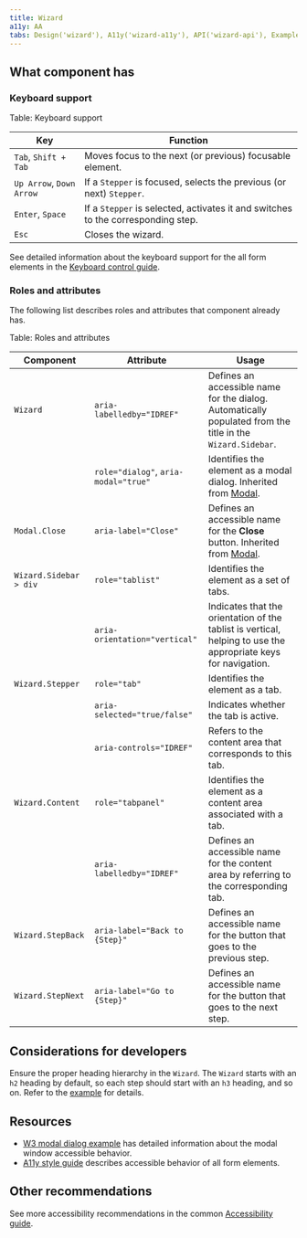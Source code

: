 ```yaml
---
title: Wizard
a11y: AA
tabs: Design('wizard'), A11y('wizard-a11y'), API('wizard-api'), Example('wizard-code'), Changelog('wizard-changelog')
---
```


## What component has

### Keyboard support

Table: Keyboard support

| Key                               | Function                                                                        |
| --------------------------------- | ------------------------------------------------------------------------------- |
| `Tab`, <nobr>`Shift + Tab`</nobr> | Moves focus to the next (or previous) focusable element.                        |
| `Up Arrow`, <nobr>`Down Arrow`</nobr> | If a `Stepper` is focused, selects the previous (or next) `Stepper`.        |
| `Enter`, `Space`                  | If a `Stepper` is selected, activates it and switches to the corresponding step. |
| `Esc`                             | Closes the wizard.                                                              |

See detailed information about the keyboard support for the all form elements in the [Keyboard control guide](/core-principles/a11y/a11y-keyboard).

### Roles and attributes

The following list describes roles and attributes that component already has.

Table: Roles and attributes

| Component         | Attribute                             | Usage                                                                                                                                     |
| ----------------- | ------------------------------------- | ----------------------------------------------------------------------------------------------------------------------------------------- |
| `Wizard`          | `aria-labelledby="IDREF"`             | Defines an accessible name for the dialog. Automatically populated from the title in the `Wizard.Sidebar`. |
|                   | `role="dialog"`, `aria-modal="true"`  | Identifies the element as a modal dialog. Inherited from [Modal](../modal/modal-a11y). |
| `Modal.Close`     | `aria-label="Close"`                  | Defines an accessible name for the **Close** button. Inherited from [Modal](../modal/modal-a11y). |
| <nobr>`Wizard.Sidebar > div`</nobr> | `role="tablist"`    | Identifies the element as a set of tabs. |
|                   | `aria-orientation="vertical"`  | Indicates that the orientation of the tablist is vertical, helping to use the appropriate keys for navigation. |
| `Wizard.Stepper`  | `role="tab"`                          | Identifies the element as a tab. |
|                   | `aria-selected="true/false"`          | Indicates whether the tab is active. |
|                   | `aria-controls="IDREF"`               | Refers to the content area that corresponds to this tab. |
| `Wizard.Content`  | `role="tabpanel"`                     | Identifies the element as a content area associated with a tab. |
|                   | `aria-labelledby="IDREF"`             | Defines an accessible name for the content area by referring to the corresponding tab. |
| `Wizard.StepBack` | `aria-label="Back to {Step}"`         | Defines an accessible name for the button that goes to the previous step. |
| `Wizard.StepNext` | `aria-label="Go to {Step}"`           | Defines an accessible name for the button that goes to the next step. |

## Considerations for developers

Ensure the proper heading hierarchy in the `Wizard`. The `Wizard` starts with an `h2` heading by default, so each step should start with an `h3` heading, and so on. Refer to the [example](./wizard-code#basic-example) for details.

## Resources

- [W3 modal dialog example](https://www.w3.org/TR/wai-aria-practices-1.1/examples/dialog-modal/dialog.html) has detailed information about the modal window accessible behavior.
- [A11y style guide](https://a11y-style-guide.com/style-guide/section-forms.html) describes accessible behavior of all form elements.

## Other recommendations

See more accessibility recommendations in the common [Accessibility guide](/core-principles/a11y/a11y).
